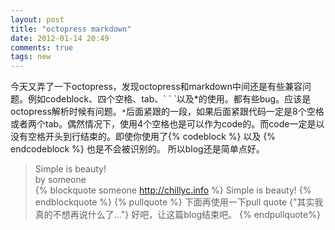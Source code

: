 ```yaml
---
layout: post
title: "octopress markdown"
date: 2012-01-14 20:49
comments: true
tags: new
---
```

今天又弄了一下octopress，发现octopress和markdown中间还是有些兼容问题。例如codeblock、四个空格、tab、\` \` \`以及\*的使用。都有些bug。应该是octopress解析时候有问题。`*`后面紧跟的一段，如果后面紧跟代码一定是8个空格或者两个tab。偶然情况下，使用4个空格也是可以作为code的。而code一定是以没有空格开头到行结束的。即使你使用了\{\% codeblock \%\} 以及 \{\% endcodeblock \%\} 也是不会被识别的。
所以blog还是简单点好。   
> Simple is beauty!   
>  by someone   
{% blockquote someone http://chillyc.info %}
Simple is beauty!
{% endblockquote %}
{% pullquote %}
下面再使用一下pull quote
{"其实我真的不想再说什么了..."}
好吧，让这篇blog结束吧。
{% endpullquote%}
